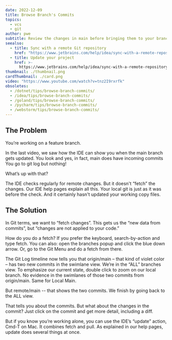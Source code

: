 ```yaml
---
date: 2022-12-09
title: Browse Branch's Commits
topics:
  - vcs
  - git
author: pwe
subtitle: Review the changes in main before bringing them to your branch.
seealso:
  - title: Sync with a remote Git repository
    href: "https://www.jetbrains.com/help/idea/sync-with-a-remote-repository.html"
  - title: Update your project
    href: >-
      https://www.jetbrains.com/help/idea/sync-with-a-remote-repository.html#update
thumbnail: ./thumbnail.png
cardThumbnail: ./card.png
video: "https://www.youtube.com/watch?v=tnz2I9rxrfk"
obsoletes:
  - /dotnet/tips/browse-branch-commits/
  - /idea/tips/browse-branch-commits/
  - /goland/tips/browse-branch-commits/
  - /pycharm/tips/browse-branch-commits/
  - /webstorm/tips/browse-branch-commits/
---
```


## The Problem

You’re working on a feature branch.

In the last video, we saw how the IDE can show you when the main branch gets updated.
You look and yes, in fact, main does have incoming commits
You go to git log but nothing!

What’s up with that?

The IDE checks regularly for remote changes.
But it doesn't “fetch” the changes.
Our IDE help pages explain all this.
Your local git is just as it was before the check.
And it certainly hasn't updated your working copy files.

## The Solution

In Git terms, we want to “fetch changes”.
This gets us the “new data from commits”, but “changes are not applied to your code.”

How do you do a fetch?
If you prefer the keyboard, search-by-action and type fetch.
You can also: open the branches popup and click the blue down arrow.
Or, go to the Git Menu and do a fetch from there.

The Git Log timeline now tells you that origin/main – that kind of violet color – has two new commits in the swimlane view.
We’re in the “ALL” branches view.
To emphasize our current state, double click to zoom on our local branch.
No evidence in the swimlanes of those two commits from origin/main.
Same for Local Main.

But remote/main -- that shows the two commits.
We finish by going back to the ALL view.

That tells you about the commits.
But what about the changes in the commit?
Just click on the commit and get more detail, including a diff.

But if you know you’re working alone, you can use the IDE’s “update” action, Cmd-T on Mac.
It combines fetch and pull.
As explained in our help pages, update does several things at once.
